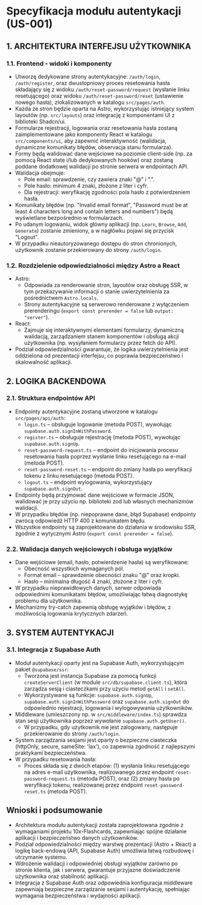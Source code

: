 # Specyfikacja modułu autentykacji (US-001)

## 1. ARCHITEKTURA INTERFEJSU UŻYTKOWNIKA

### 1.1. Frontend - widoki i komponenty

- Utworzę dedykowane strony autentykacyjne: `/auth/login`, `/auth/register`, oraz dwustopniowy proces resetowania hasła składający się z widoku `/auth/reset-password/request` (wysłanie linku resetującego) oraz widoku `/auth/reset-password/reset` (ustawienie nowego hasła), zlokalizowanych w katalogu `src/pages/auth`.
- Każda ze stron będzie oparta na Astro, wykorzystując istniejący system layoutów (np. `src/layouts`) oraz integrację z komponentami UI z biblioteki Shadcn/ui.
- Formularze rejestracji, logowania oraz resetowania hasła zostaną zaimplementowane jako komponenty React w katalogu `src/components/ui`, aby zapewnić interaktywność (walidacja, dynamiczne komunikaty błędów, observacja stanu formularza).
- Formy będą walidować dane wejściowe na poziomie client-side (np. za pomocą React state i/lub dedykowanych hooków) oraz zostaną poddane dodatkowej walidacji po stronie serwera w endpointach API.
- Walidacja obejmuje:
  - Pole email: sprawdzenie, czy zawiera znaki "@" i ".".
  - Pole hasło: minimum 4 znaki, złożone z liter i cyfr.
  - Dla rejestracji: weryfikację zgodności pola hasło z potwierdzeniem hasła.
- Komunikaty błędów (np. "Invalid email format", "Password must be at least 4 characters long and contain letters and numbers") będą wyświetlane bezpośrednio w formularzach.
- Po udanym logowaniu, widok główny aplikacji (np. `Learn`, `Browse`, `Add`, `Generate`) zostanie zmieniony, a w nagłówku pojawi się przycisk "Logout".
- W przypadku nieautoryzowanego dostępu do stron chronionych, użytkownik zostanie przekierowany do strony `/auth/login`.

### 1.2. Rozdzielenie odpowiedzialności między Astro a React

- Astro:
  - Odpowiada za renderowanie stron, layoutów oraz obsługę SSR, w tym przekazywanie informacji o stanie uwierzytelnienia za pośrednictwem `Astro.locals`.
  - Strony autentykacyjne są serwerowo renderowane z wyłączeniem prerenderingu (`export const prerender = false` lub `output: "server"`).
- React:
  - Zajmuje się interaktywnymi elementami formularzy, dynamiczną walidacją, zarządzaniem stanem komponentów i obsługą akcji użytkownika (np. wysyłaniem formularzy przez fetch do API).
- Podział odpowiedzialności gwarantuje, że logika uwierzytelnienia jest oddzielona od prezentacji interfejsu, co poprawia bezpieczeństwo i skalowalność aplikacji.

## 2. LOGIKA BACKENDOWA

### 2.1. Struktura endpointów API

- Endpointy autentykacyjne zostaną utworzone w katalogu `src/pages/api/auth`:
  - `login.ts` – obsługuje logowanie (metoda POST), wywołując `supabase.auth.signInWithPassword`.
  - `register.ts` – obsługuje rejestrację (metoda POST), wywołując `supabase.auth.signUp`.
  - `reset-password-request.ts` – endpoint do inicjowania procesu resetowania hasła poprzez wysłanie linku resetującego na e-mail (metoda POST).
  - `reset-password-reset.ts` – endpoint do zmiany hasła po weryfikacji tokenu z linku resetującego (metoda POST).
  - `logout.ts` – endpoint wylogowania, wykorzystujący `supabase.auth.signOut`.
- Endpointy będą przyjmować dane wejściowe w formacie JSON, walidować je przy użyciu np. biblioteki zod lub własnych mechanizmów walidacji.
- W przypadku błędów (np. niepoprawne dane, błąd Supabase) endpointy zwrócą odpowiedź HTTP 400 z komunikatem błędu.
- Wszystkie endpointy są zaprojektowane do działania w środowisku SSR, zgodnie z wytycznymi Astro (`export const prerender = false`).

### 2.2. Walidacja danych wejściowych i obsługa wyjątków

- Dane wejściowe (email, hasło, potwierdzenie hasła) są weryfikowane:
  - Obecność wszystkich wymaganych pól.
  - Format email – sprawdzenie obecności znaku "@" oraz kropki.
  - Hasło – minimalna długość 4 znaki, złożone z liter i cyfr.
- W przypadku nieprawidłowych danych, serwer odpowiada odpowiednimi komunikatami błędów, umożliwiając łatwą diagnostykę problemu dla użytkownika.
- Mechanizmy try-catch zapewnią obsługę wyjątków i błędów, z możliwością logowania krytycznych zdarzeń.

## 3. SYSTEM AUTENTYKACJI

### 3.1. Integracja z Supabase Auth

- Moduł autentykacji oparty jest na Supabase Auth, wykorzystującym pakiet `@supabase/ssr`:
  - Tworzona jest instancja Supabase za pomocą funkcji `createServerClient` (w module `src/db/supabase.client.ts`), która zarządza sesją i ciasteczkami przy użyciu metod `getAll` i `setAll`.
  - Wykorzystywane są funkcje: `supabase.auth.signUp`, `supabase.auth.signInWithPassword` oraz `supabase.auth.signOut` do odpowiednio rejestracji, logowania i wylogowywania użytkowników.
- Middleware (umieszczony np. w `src/middleware/index.ts`) sprawdza stan sesji użytkownika poprzez wywołanie `supabase.auth.getUser()`.
  - W przypadku, gdy użytkownik nie jest zalogowany, następuje przekierowanie do strony `/auth/login`.
- System zarządzania sesjami jest oparty o bezpieczne ciasteczka (httpOnly, secure, sameSite: 'lax'), co zapewnia zgodność z najlepszymi praktykami bezpieczeństwa.
- W przypadku resetowania hasła:
  - Proces składa się z dwóch etapów: (1) wysłania linku resetującego na adres e-mail użytkownika, realizowanego przez endpoint `reset-password-request.ts` (metoda POST), oraz (2) zmiany hasła po weryfikacji tokenu, realizowanej przez endpoint `reset-password-reset.ts` (metoda POST).

## Wnioski i podsumowanie

- Architektura modułu autentykacji została zaprojektowana zgodnie z wymaganiami projektu 10x-Flashcards, zapewniając spójne działanie aplikacji i bezpieczeństwo danych użytkowników.
- Podział odpowiedzialności między warstwę prezentacji (Astro + React) a logikę back-endową (API, Supabase Auth) umożliwia łatwą rozbudowę i utrzymanie systemu.
- Wdrożenie walidacji i odpowiedniej obsługi wyjątków zarówno po stronie klienta, jak i serwera, gwarantuje przyjazne doświadczenie użytkownika oraz stabilność aplikacji.
- Integracja z Supabase Auth oraz odpowiednia konfiguracja middleware zapewniają bezpieczne zarządzanie sesjami i autentykację, spełniając wymagania bezpieczeństwa i wydajności aplikacji. 
